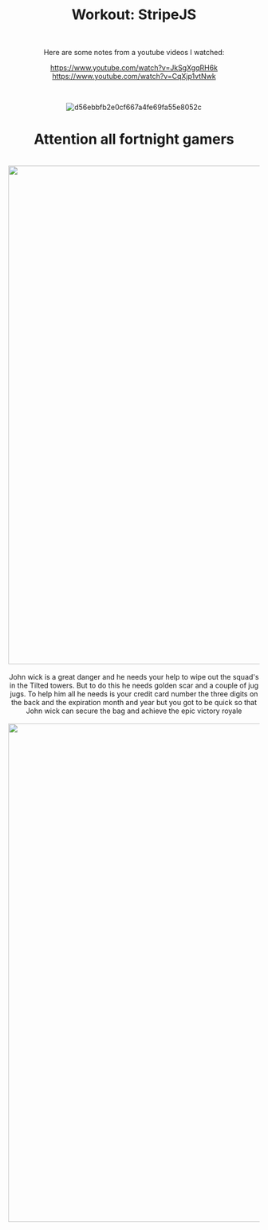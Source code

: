 <div align="center">
  
# Workout: StripeJS

<br>

Here are some notes from a youtube videos I watched:

https://www.youtube.com/watch?v=JkSgXgqRH6k
<br>
https://www.youtube.com/watch?v=CqXjp1vtNwk

<br>

![d56ebbfb2e0cf667a4fe69fa55e8052c](https://user-images.githubusercontent.com/55017307/90395460-e3367500-e094-11ea-91db-c2508f300969.png)

# Attention all **fortnight** gamers

<br>
<img src="https://user-images.githubusercontent.com/55017307/90639646-3d6b3d80-e22f-11ea-8f40-2499b78d3326.gif" width="1000"/>
<br>

<br>
John wick is a great danger and he needs your help to wipe out the squad's in the Tilted towers.
But to do this he needs golden scar and a couple of jug jugs.
To help him all he needs is your credit card number the three digits on the back and the expiration month and year but you got to be quick so that John wick can secure the bag and achieve the epic victory royale
<br>

<br>
<img src="https://user-images.githubusercontent.com/55017307/90640364-2bd66580-e230-11ea-92fa-817ecad7eb35.gif" width="1000"/>
<br>

<div>
